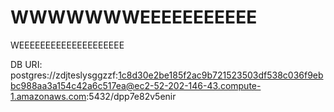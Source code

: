 # WWWWWWWEEEEEEEEEEE

WEEEEEEEEEEEEEEEEEEEE

DB URI: postgres://zdjteslysggzzf:1c8d30e2be185f2ac9b721523503df538c036f9ebbc988aa3a154c42a6c517ea@ec2-52-202-146-43.compute-1.amazonaws.com:5432/dpp7e82v5enir